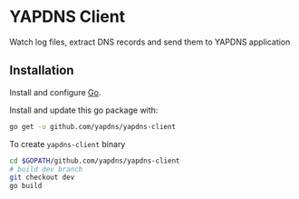 # YAPDNS Client

Watch log files, extract DNS records and send them to YAPDNS application

## Installation

Install and configure [Go](https://golang.org/doc/install).

Install and update this go package with:

```bash
go get -u github.com/yapdns/yapdns-client
```

To create `yapdns-client` binary
```bash
cd $GOPATH/github.com/yapdns/yapdns-client
# build dev branch
git checkout dev
go build
```
